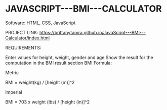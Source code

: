 # JAVASCRIPT---BMI---CALCULATOR


Software: HTML, CSS, JavaScript

PROJECT LINK: https://brittanytamra.github.io/JavaScript---BMI---Calculator/index.html

REQUIREMENTS:

Enter values for height, weight, gender and age
Show the result for the computation in the BMI result section
BMI Formula:

Metric

BMI = weight(kg) / [height (m)]^2

Imperial

BMI = 703 x weight (lbs) / [height (in)]^2
